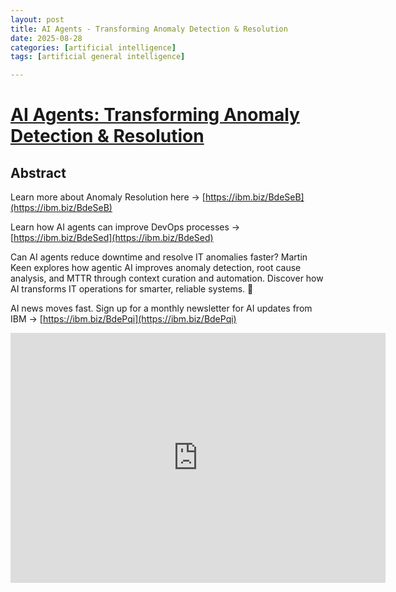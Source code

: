 ```yaml
---
layout: post
title: AI Agents - Transforming Anomaly Detection & Resolution
date: 2025-08-28
categories: [artificial intelligence]
tags: [artificial general intelligence]

---
```


# [AI Agents: Transforming Anomaly Detection & Resolution](https://www.youtube.com/watch?v=5Igexz7kzMo)

## Abstract

Learn more about Anomaly Resolution here → [https://ibm.biz/BdeSeB](https://ibm.biz/BdeSeB)

Learn how AI agents can improve DevOps processes → [https://ibm.biz/BdeSed](https://ibm.biz/BdeSed)

Can AI agents reduce downtime and resolve IT anomalies faster? Martin Keen explores how agentic AI improves anomaly detection, root cause analysis, and MTTR through context curation and automation. Discover how AI transforms IT operations for smarter, reliable systems. 🚀

AI news moves fast. Sign up for a monthly newsletter for AI updates from IBM → [https://ibm.biz/BdePqi](https://ibm.biz/BdePqi)

<iframe width="600" height="400" src="https://www.youtube.com/embed/5Igexz7kzMo?si=MvsbwT-v59TMUDA2" title="YouTube video player" frameborder="0" allow="accelerometer; autoplay; clipboard-write; encrypted-media; gyroscope; picture-in-picture; web-share" referrerpolicy="strict-origin-when-cross-origin" allowfullscreen></iframe>